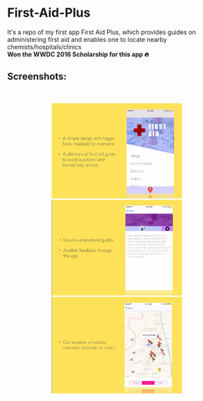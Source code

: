 # First-Aid-Plus
It's a repo of my first app First Aid Plus, which provides guides on administering first aid and enables one to locate nearby chemists/hospitals/clinics
<br>
<b> Won the WWDC 2016 Scholarship for this app 🔥 </b>
<br>
<h2>Screenshots:</h2>
<br>
<p align="center">
  <img src="1.png" width="300"/>
  <img src="2.png" width="300"/>
  <img src="3.png" width="300"/>
</p>
